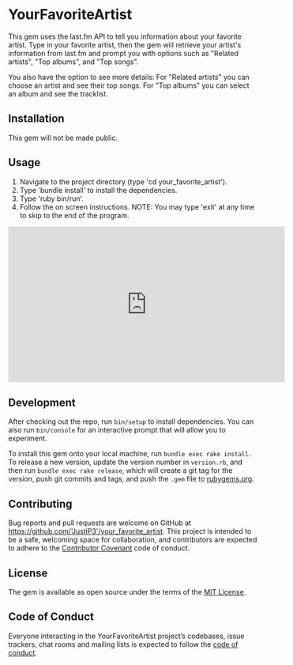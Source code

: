 # YourFavoriteArtist

This gem uses the last.fm API to tell you information about your favorite artist. Type in your favorite artist, then the gem will retrieve your artist's information from last.fm and prompt you with options such as "Related artists", "Top albums", and "Top songs". 

You also have the option to see more details:
For "Related artists" you can choose an artist and see their top songs.
For "Top albums" you can select an album and see the tracklist.

## Installation

This gem will not be made public. 

## Usage

1. Navigate to the project directory (type 'cd your_favorite_artist').
2. Type 'bundle install' to install the dependencies.
3. Type 'ruby bin/run'.
4. Follow the on screen instructions. 
NOTE: You may type 'exit' at any time to skip to the end of the program.
<iframe width="560" height="315" src="https://www.youtube.com/embed/bxMmJKgPxxI" frameborder="0" allow="accelerometer; autoplay; encrypted-media; gyroscope; picture-in-picture" allowfullscreen></iframe>

## Development

After checking out the repo, run `bin/setup` to install dependencies. You can also run `bin/console` for an interactive prompt that will allow you to experiment.

To install this gem onto your local machine, run `bundle exec rake install`. To release a new version, update the version number in `version.rb`, and then run `bundle exec rake release`, which will create a git tag for the version, push git commits and tags, and push the `.gem` file to [rubygems.org](https://rubygems.org).

## Contributing

Bug reports and pull requests are welcome on GitHub at https://github.com/'JustiP3'/your_favorite_artist. This project is intended to be a safe, welcoming space for collaboration, and contributors are expected to adhere to the [Contributor Covenant](http://contributor-covenant.org) code of conduct.

## License

The gem is available as open source under the terms of the [MIT License](https://opensource.org/licenses/MIT).

## Code of Conduct

Everyone interacting in the YourFavoriteArtist project’s codebases, issue trackers, chat rooms and mailing lists is expected to follow the [code of conduct](https://github.com/'JustiP3'/your_favorite_artist/blob/master/CODE_OF_CONDUCT.md).
